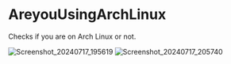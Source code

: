 # AreyouUsingArchLinux
Checks if you are on Arch Linux or not.


![Screenshot_20240717_195619](https://github.com/user-attachments/assets/06cea7f2-3d4b-4fbf-8171-0c9e8214cefd)
![Screenshot_20240717_205740](https://github.com/user-attachments/assets/4fc25372-e565-4203-829a-91826de26d3e)
